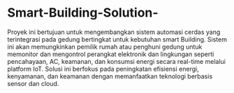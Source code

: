 # Smart-Building-Solution-
Proyek ini bertujuan untuk mengembangkan sistem automasi cerdas yang terintegrasi pada gedung bertingkat untuk kebutuhan smart Building. Sistem ini akan memungkinkan pemilik rumah atau penghuni gedung untuk memonitor dan mengontrol perangkat elektronik dan lingkungan seperti pencahayaan, AC, keamanan, dan konsumsi energi secara real-time melalui platform IoT. Solusi ini berfokus pada peningkatan efisiensi energi, kenyamanan, dan keamanan dengan memanfaatkan teknologi berbasis sensor dan cloud.
